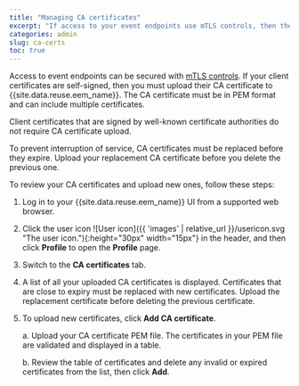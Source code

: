 ```yaml
---
title: "Managing CA certificates"
excerpt: "If access to your event endpoints use mTLS controls, then the CA certificates for your clients must be uploaded to Event Endpoint Manager."
categories: admin
slug: ca-certs
toc: true
---
```


Access to event endpoints can be secured with [mTLS controls](../../describe/option-controls#mtls). If your client certificates are self-signed, then you must upload their CA certificate to {{site.data.reuse.eem_name}}. The CA certificate must be in PEM format and can include multiple certificates. 

Client certificates that are signed by well-known certificate authorities do not require CA certificate upload.

To prevent interruption of service, CA certificates must be replaced before they expire. Upload your replacement CA certificate before you delete the previous one.

To review your CA certificates and upload new ones, follow these steps:

1. Log in to your {{site.data.reuse.eem_name}} UI from a supported web browser.
2. Click the user icon ![User icon]({{ 'images' | relative_url }}/usericon.svg "The user icon."){:height="30px" width="15px"} in the header, and then click **Profile** to open the **Profile** page.
3. Switch to the **CA certificates** tab. <!-- DRAFT COMMENT: In sw, only users with author role get both CA certificates and Access tokens tab. Need to confirm what hybrid ipaas page to link to for this though -->
4. A list of all your uploaded CA certificates is displayed. Certificates that are close to expiry must be replaced with new certificates. Upload the replacement certificate before deleting the previous certificate.
5. To upload new certificates, click **Add CA certificate**.

   a. Upload your CA certificate PEM file. The certificates in your PEM file are validated and displayed in a table.
   
   b. Review the table of certificates and delete any invalid or expired certificates from the list, then click **Add**.
